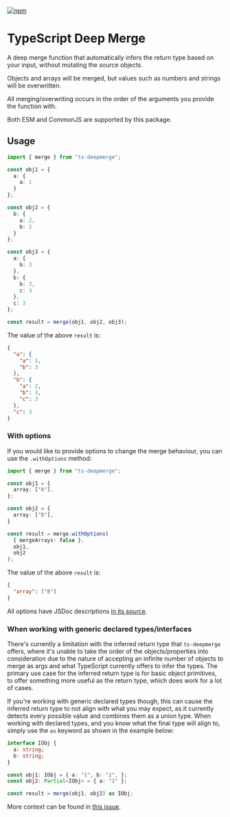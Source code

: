 [![npm](https://img.shields.io/npm/v/ts-deepmerge)](https://www.npmjs.com/package/ts-deepmerge)

TypeScript Deep Merge
=====================

A deep merge function that automatically infers the return type based on your input,
without mutating the source objects.

Objects and arrays will be merged, but values such as numbers and strings will be overwritten.

All merging/overwriting occurs in the order of the arguments you provide the function with.

Both ESM and CommonJS are supported by this package.


Usage
-----
```typescript jsx
import { merge } from "ts-deepmerge";

const obj1 = {
  a: {
    a: 1
  }
};

const obj2 = {
  b: {
    a: 2,
    b: 2
  }
};

const obj3 = {
  a: {
    b: 3
  },
  b: {
    b: 3,
    c: 3
  },
  c: 3
};

const result = merge(obj1, obj2, obj3);
```

The value of the above `result` is:
```json
{
  "a": {
    "a": 1,
    "b": 3
  },
  "b": {
    "a": 2,
    "b": 3,
    "c": 3
  },
  "c": 3
}
```

### With options

If you would like to provide options to change the merge behaviour, you can use the `.withOptions` method:
```typescript
import { merge } from "ts-deepmerge";

const obj1 = {
  array: ["A"],
};

const obj2 = {
  array: ["B"],
}

const result = merge.withOptions(
  { mergeArrays: false },
  obj1,
  obj2
);
```

The value of the above `result` is:
```json
{
  "array": ["B"]
}
```

All options have JSDoc descriptions [in its source](/index.ts#L82).


### When working with generic declared types/interfaces

There's currently a limitation with the inferred return type that `ts-deepmerge` offers, where it's
unable to take the order of the objects/properties into consideration due to the nature of accepting
an infinite number of objects to merge as args and what TypeScript currently offers to infer the types.
The primary use case for the inferred return type is for basic object primitives, to offer something
more useful as the return type, which does work for a lot of cases.

If you're working with generic declared types though, this can cause the inferred return type to not align
with what you may expect, as it currently detects every possible value and combines them as a union type.
When working with declared types, and you know what the final type will align to, simply use the `as` keyword
as shown in the example below:
```typescript
interface IObj {
  a: string;
  b: string;
}

const obj1: IObj = { a: "1", b: "2", };
const obj2: Partial<IObj> = { a: "1" };

const result = merge(obj1, obj2) as IObj;
```

More context can be found in [this issue](https://github.com/voodoocreation/ts-deepmerge/issues/30).
